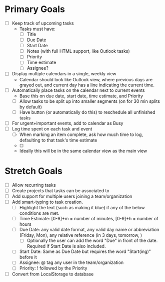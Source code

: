 # Primary Goals
- [ ] Keep track of upcoming tasks
  - Tasks must have:
    - [ ] Title
    - [ ] Due Date
    - [ ] Start Date
    - [ ] Notes (with full HTML support, like Outlook tasks)
    - [ ] Priority
    - [ ] Time estimate
    - [ ] Assignee?
- [ ] Display multiple calendars in a single, weekly view
  - Calendar should look like Outlook view, where previous days are grayed out, and current day has a line indicating the current time.
- [ ] Automatically place tasks on the calendar next to current events
  - Base this on due date, start date, time estimate, and Priority
  - [ ] Allow tasks to be split up into smaller segments (on for 30 min splits by default)
  - [ ] Have button (or automatically do this) to reschedule all unfinished tasks
- [ ] For urgent+important events, add to calendar as Busy
- [ ] Log time spent on each task and event
  - [ ] When marking an item complete, ask how much time to log, defaulting to that task's time estimate
  - [ ] 
  - Ideally this will be in the same calendar view as the main view

# Stretch Goals
- [ ] Allow recurring tasks
- [ ] Create projects that tasks can be associated to
- [ ] Add support for multiple users joining a team/organization
- [ ] Add smart-typing to task creation.
  - [ ] Highlight the text (such as making it blue) if any of the below conditions are met.
  - [ ] Time Estimate: [0-9]+m = number of minutes, [0-9]+h = number of hours
  - [ ] Due Date: any valid date format, any valid day name or abbreviation (Friday, Mon), any relative reference (in 3 days, tomorrow, )
    - [ ] Optionally the user can add the word "Due" in front of the date. Required if Start Date is also included.
  - [ ] Start Date: Same as Due Date but requires the word "Start(ing)" before it
  - [ ] Assignee: @ tag any user in the team/organization
  - [ ] Priority: ! followed by the Priority
- [ ] Convert from LocalStorage to database